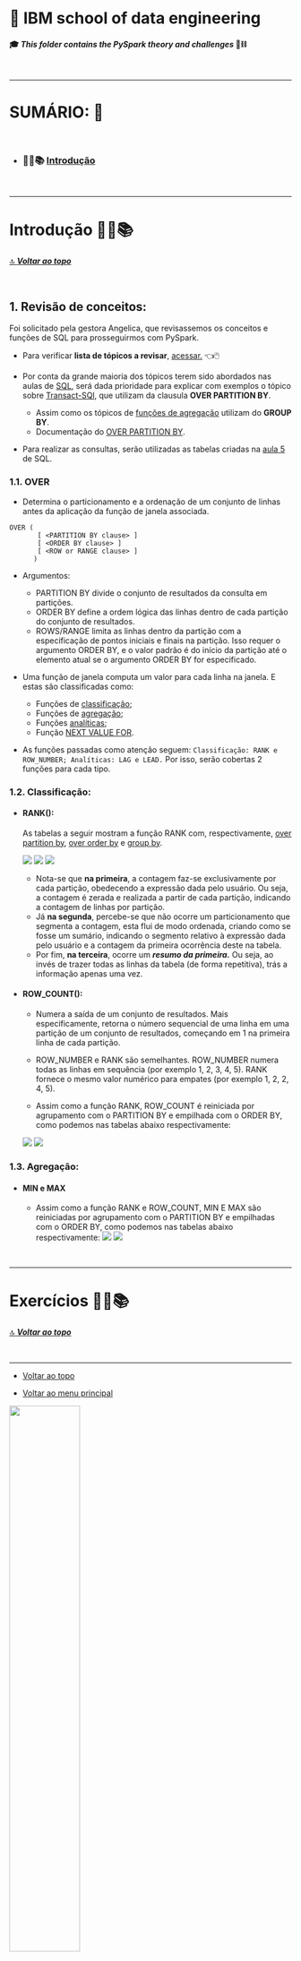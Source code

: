 # :robot: IBM school of data engineering 
#### :mortar_board: *This folder contains the PySpark theory and challenges* :game_die::chains:

<br>

***

# **SUMÁRIO:** :round_pushpin:

<br>

- ### :man_student::books: [Introdução](#introdução-man_studentbooks)

<br>

***

# **Introdução** :man_student::books:
[:top: ***Voltar ao topo***](#robot-ibm-school-of-data-engineering)

<br>

## 1. **Revisão de conceitos:**
Foi solicitado pela gestora Angelica, que revisassemos os conceitos e funções de SQL para prosseguirmos com PySpark. 

- Para verificar **lista de tópicos a revisar**, [acessar.](./theory/revision.md) :point_left::computer_mouse:

- Por conta da grande maioria dos tópicos terem sido abordados nas aulas de [SQL](./../5-SQL/), será dada prioridade para explicar com exemplos o tópico sobre [Transact-SQl](./theory/revision.md/#4-transact-sql), que utilizam da clausula **OVER PARTITION BY**.
    - Assim como os tópicos de [funções de agregação](./theory/revision.md/#3-funções-de-agregação) utilizam do **GROUP BY**.
    - Documentação do [OVER PARTITION BY](https://learn.microsoft.com/pt-br/sql/t-sql/queries/select-over-clause-transact-sql?view=sql-server-ver16).

- Para realizar as consultas, serão utilizadas as tabelas criadas na [aula 5](./../5-SQL/5-Movies_table-Challenge/) de SQL.

### **1.1. OVER**
- Determina o particionamento e a ordenação de um conjunto de linhas antes da aplicação da função de janela associada.
```
OVER (   
       [ <PARTITION BY clause> ]  
       [ <ORDER BY clause> ]   
       [ <ROW or RANGE clause> ]  
      )
```

- Argumentos:
    - PARTITION BY divide o conjunto de resultados da consulta em partições.
    - ORDER BY define a ordem lógica das linhas dentro de cada partição do conjunto de resultados.
    - ROWS/RANGE limita as linhas dentro da partição com a especificação de pontos iniciais e finais na partição. Isso requer o argumento ORDER BY, e o valor padrão é do início da partição até o elemento atual se o argumento ORDER BY for especificado.

- Uma função de janela computa um valor para cada linha na janela. E estas são classificadas como:
    - Funções de [classificação](./theory/revision.md/#funções-de-classificação);
    - Funções de [agregação](./theory/revision.md/#funções-de-agregação);
    - Funções [analíticas](./theory/revision.md/#funções-analíticas);
    - Função [NEXT VALUE FOR](./theory/revision.md/#função-next-value-for).

- As funções passadas como atenção seguem: ```Classificação: RANK e ROW_NUMBER; Analíticas: LAG e LEAD.```
Por isso, serão cobertas 2 funções para cada tipo.

### **1.2. Classificação**:

- #### **RANK():**
    As tabelas a seguir mostram a função RANK com, respectivamente, [over partition by](./query/1-query.sql), [over order by](./query/3-query.sql) e [group by](./query/2-query.sql).

    ![](./images/1-revision-count-partitionby-tbl.png)
    ![](./images/1-revision-count-orderby-tbl.png)
    ![](./images/1-revision-count-groupby-tbl.png)

    - Nota-se que **na primeira**, a contagem faz-se exclusivamente por cada partição, obedecendo a expressão dada pelo usuário. Ou seja, a contagem é zerada e realizada a partir de cada partição, indicando a contagem de linhas por partição.
    - Já **na segunda**, percebe-se que não ocorre um particionamento que segmenta a contagem, esta flui de modo ordenada, criando como se fosse um sumário, indicando o segmento relativo à expressão dada pelo usuário e a contagem da primeira ocorrência deste na tabela.
    - Por fim, **na terceira**, ocorre um ***resumo da primeira.*** Ou seja, ao invés de trazer todas as linhas da tabela (de forma repetitiva), trás a informação apenas uma vez.

- #### **ROW_COUNT()**: 

    - Numera a saída de um conjunto de resultados. Mais especificamente, retorna o número sequencial de uma linha em uma partição de um conjunto de resultados, começando em 1 na primeira linha de cada partição.

    - ROW_NUMBER e RANK são semelhantes. ROW_NUMBER numera todas as linhas em sequência (por exemplo 1, 2, 3, 4, 5). RANK fornece o mesmo valor numérico para empates (por exemplo 1, 2, 2, 4, 5).

    - Assim como a função RANK, ROW_COUNT é reiniciada por agrupamento com o PARTITION BY e empilhada com o ORDER BY, como podemos nas tabelas abaixo respectivamente:

    ![](./images/1-revision-row_number-partitionby-tbl.png)
    ![](./images/1-revision-row_number-orderby-tbl.png)

### 1.3. Agregação:

- #### MIN e MAX
    - Assim como a função RANK e ROW_COUNT, MIN E MAX são reiniciadas por agrupamento com o PARTITION BY e empilhadas com o ORDER BY, como podemos nas tabelas abaixo respectivamente:
    ![](./images/1-revision-agregacao-partitionby-tbl.png)
    ![](./images/1-revision-agregacao-orderby-tbl.png)

<br>

***

# **Exercícios** :man_technologist::books:
[:top: ***Voltar ao topo***](#robot-ibm-school-of-data-engineering)

<br>

***

* [Voltar ao topo](#robot-ibm-school-of-data-engineering)

* [Voltar ao menu principal](https://github.com/DanScherr/ibm-school-of-data_engineering)


<a href="https://github.com/DanScherr">
    <img src='../images/the-end-img.png' width=50%>
</a>

